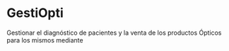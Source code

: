 # GestiOpti
Gestionar el diagnóstico de pacientes y la venta de los productos Ópticos para los mismos mediante
